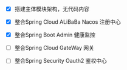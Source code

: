 - [x] 搭建主体模块架构，无代码内容
- [x] 整合Spring Cloud ALiBaBa Nacos 注册中心
- [x] 整合Spring Boot Admin 健康监控
- [ ] 整合Spring Cloud GateWay 网关
- [ ] 整合Spring Security Oauth2 鉴权中心

